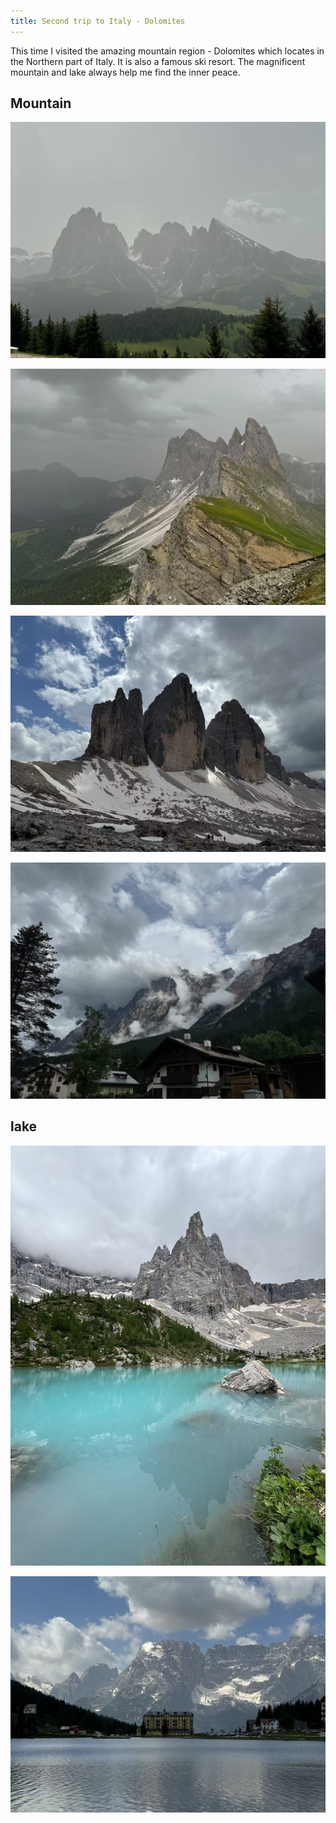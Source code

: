 ```yaml
---
title: Second trip to Italy - Dolomites
---
```


This time I visited the amazing mountain region - Dolomites which locates in the Northern part of Italy. It is also a famous
ski resort. The magnificent mountain and lake always help me find the inner peace.

## Mountain

![WechatIMG412](https://raw.githubusercontent.com/infinityjay/myImageHost/main/typora/WechatIMG412.jpg)

![WechatIMG413](https://raw.githubusercontent.com/infinityjay/myImageHost/main/typora/WechatIMG413.jpg)

![WechatIMG414](https://raw.githubusercontent.com/infinityjay/myImageHost/main/typora/WechatIMG414.jpg)

![WechatIMG415](https://raw.githubusercontent.com/infinityjay/myImageHost/main/typora/WechatIMG415.jpg)



## lake

![WechatIMG416](https://raw.githubusercontent.com/infinityjay/myImageHost/main/typora/WechatIMG416.jpg)

![WechatIMG411](https://raw.githubusercontent.com/infinityjay/myImageHost/main/typora/WechatIMG411.jpg)

